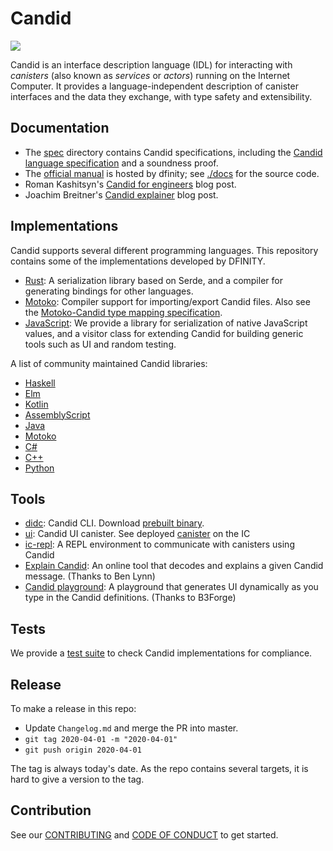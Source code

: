 # Candid

![](https://github.com/dfinity/candid/workflows/Rust/badge.svg)


Candid is an interface description language (IDL) for interacting with _canisters_ (also known as _services_ or _actors_) running on the Internet Computer. It provides a language-independent description of canister interfaces and
the data they exchange, with type safety and extensibility.

## Documentation

* The [spec](spec/) directory contains Candid specifications, including the [Candid language specification](spec/Candid.md) and a soundness proof.
* The [official manual](https://internetcomputer.org/docs/current/developer-docs/build/candid/candid-intro/) is hosted by dfinity; see [./docs](docs/) for the source code.
* Roman Kashitsyn's [Candid for engineers](https://mmapped.blog/posts/20-candid-for-engineers.html) blog post.
* Joachim Breitner's [Candid explainer](https://www.joachim-breitner.de/blog/782-A_Candid_explainer__The_rough_idea) blog post.

## Implementations

Candid supports several different programming languages.
This repository contains some of the implementations developed by DFINITY.

* [Rust](rust/): A serialization library based on Serde, and a compiler for generating bindings for other languages.
* [Motoko](https://github.com/dfinity/motoko): Compiler support for importing/export Candid files. Also see the [Motoko-Candid type mapping specification](https://github.com/dfinity/motoko/blob/master/design/IDL-Motoko.md).
* [JavaScript](https://github.com/dfinity/agent-js/tree/main/packages/candid): We provide a library for serialization of native JavaScript values, and a visitor class for extending Candid for building generic tools such as UI and random testing.

A list of community maintained Candid libraries:

* [Haskell](https://github.com/nomeata/haskell-candid)
* [Elm](https://github.com/chenyan2002/ic-elm/)
* [Kotlin](https://github.com/seniorjoinu/candid-kt)
* [AssemblyScript](https://github.com/rckprtr/cdk-as/tree/master/packages/cdk/assembly/candid)
* [Java](https://github.com/ic4j/ic4j-candid)
* [Motoko](https://github.com/edjcase/motoko_candid)
* [C#](https://github.com/edjCase/ICP.NET/tree/main/src/Candid)
* [C++](https://github.com/icppWorld/icpp-candid)
* [Python](https://github.com/rocklabs-io/ic-py)

## Tools

* [didc](tools/didc): Candid CLI. Download [prebuilt binary](https://github.com/dfinity/candid/releases).
* [ui](tools/ui): Candid UI canister. See deployed [canister](https://a4gq6-oaaaa-aaaab-qaa4q-cai.raw.ic0.app/) on the IC
* [ic-repl](https://github.com/chenyan2002/ic-repl): A REPL environment to communicate with canisters using Candid
* [Explain Candid](https://fxa77-fiaaa-aaaae-aaana-cai.raw.icp0.io/explain): An online tool that decodes and explains a given Candid message. (Thanks to Ben Lynn)
* [Candid playground](https://sehgq-cqaaa-aaaap-ahc4q-cai.icp0.io/playground): A playground that generates UI dynamically as you type in the Candid definitions. (Thanks to B3Forge)

## Tests

We provide a [test suite](test/) to check Candid implementations for compliance.

## Release

To make a release in this repo:

* Update `Changelog.md` and merge the PR into master.
* `git tag 2020-04-01 -m "2020-04-01"`
* `git push origin 2020-04-01`

The tag is always today's date. As the repo contains several targets, it is hard to give a version to the tag.

## Contribution

See our [CONTRIBUTING](.github/CONTRIBUTING.md) and [CODE OF CONDUCT](.github/CODE_OF_CONDUCT.md) to get started.
